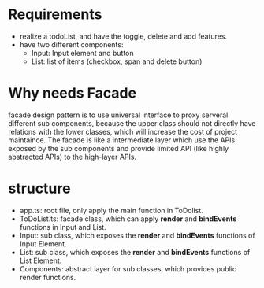# Requirements

- realize a todoList, and have the toggle, delete and add features.
- have two different components:
  - Input: Input element and button
  - List: list of items (checkbox, span and delete button)

# Why needs Facade

facade design pattern is to use universal interface to proxy serveral different sub components, because the upper class should not directly have relations with the lower classes, which will increase the cost of project maintaince. The facade is like a intermediate layer which use the APIs exposed by the sub components and provide limited API (like highly abstracted APIs) to the high-layer APIs.

# structure

- app.ts: root file, only apply the main function in ToDolist.
- ToDoList.ts: facade class, which can apply **render** and **bindEvents** functions in Input and List.
- Input: sub class, which exposes the **render** and **bindEvents** functions of Input Element.
- List: sub class, which exposes the **render** and **bindEvents** functions of List Element.
- Components: abstract layer for sub classes, which provides public render functions.
